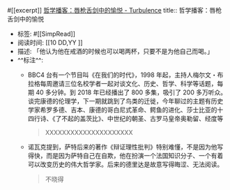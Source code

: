 #[[excerpt]] [哲学播客：唇枪舌剑中的愉悦 - Turbulence](https://turbulence.nei.st/medium/lifeweek/13ljngh0/) 
title:: 哲学播客：唇枪舌剑中的愉悦

- 标签: #[[SimpRead]]
- 阅读时间: [[10 DD,YY  ]]
- 描述: 「他认为他在戒酒的时候也可以喝两杯，只要不是为他自己而喝。」
- ^^标注^^:
	- BBC4 台有一个节目叫《在我们的时代》，1998 年起，主持人梅尔文・布拉格每周邀请三位名校学者一起对谈文化、历史、哲学、科学等话题，每期 40 多分钟。到 2018 年已经播出了 800 多集，吸引了 200 多万听众。谈完康德的伦理学，下一期就跳到了鸟类的迁徙，今年聊过的主题有历史学家希罗多德、吉本、康德的哥白尼式革命、鳄鱼的进化、莎士比亚的十四行诗、《了不起的盖茨比》、中世纪的朝圣、古罗马皇帝奥勒留、经度等
	  
	    > XXXXXXXXXXXXXXXXXXXXX
	- 诺瓦克提到，萨特后来的著作《辩证理性批判》特别难懂，不是因为他写得快，而是因为萨特自己在自欺，他在扮演一个法国知识分子、一个有着可以改变历史的伟大哲学家。后来的德里达是故意写得晦涩、无法阅读。
	  
	    > 不晓得
